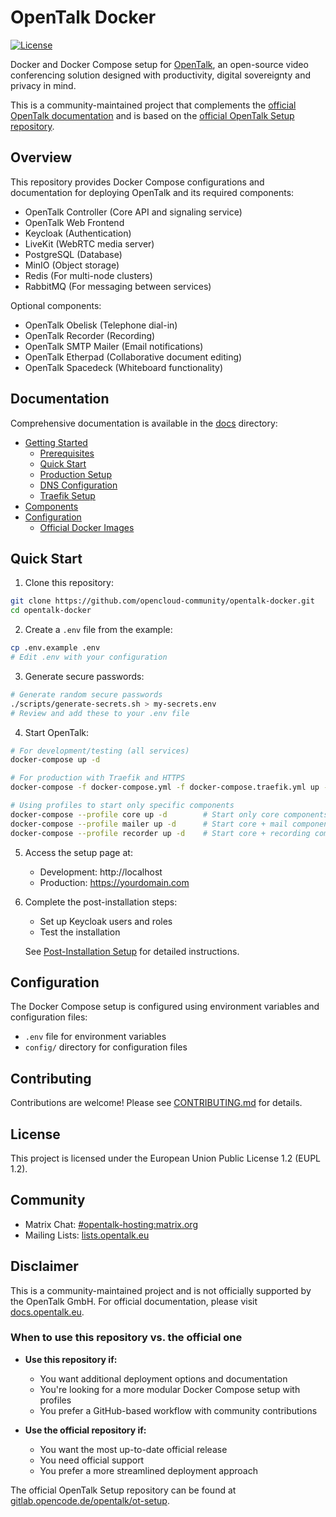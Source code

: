 # OpenTalk Docker

[![License](https://img.shields.io/badge/License-EUPL%201.2-blue.svg)](https://joinup.ec.europa.eu/collection/eupl/eupl-text-eupl-12)

Docker and Docker Compose setup for [OpenTalk](https://opentalk.eu/), an open-source video conferencing solution designed with productivity, digital sovereignty and privacy in mind. 

This is a community-maintained project that complements the [official OpenTalk documentation](https://docs.opentalk.eu/) and is based on the [official OpenTalk Setup repository](https://gitlab.opencode.de/opentalk/ot-setup).

## Overview

This repository provides Docker Compose configurations and documentation for deploying OpenTalk and its required components:

- OpenTalk Controller (Core API and signaling service)
- OpenTalk Web Frontend
- Keycloak (Authentication)
- LiveKit (WebRTC media server)
- PostgreSQL (Database)
- MinIO (Object storage)
- Redis (For multi-node clusters)
- RabbitMQ (For messaging between services)

Optional components:
- OpenTalk Obelisk (Telephone dial-in)
- OpenTalk Recorder (Recording)
- OpenTalk SMTP Mailer (Email notifications)
- OpenTalk Etherpad (Collaborative document editing)
- OpenTalk Spacedeck (Whiteboard functionality)

## Documentation

Comprehensive documentation is available in the [docs](./docs) directory:

- [Getting Started](./docs/getting-started/README.md)
  - [Prerequisites](./docs/getting-started/prerequisites.md)
  - [Quick Start](./docs/getting-started/quick-start.md)
  - [Production Setup](./docs/getting-started/production-setup.md)
  - [DNS Configuration](./docs/getting-started/dns-configuration.md)
  - [Traefik Setup](./docs/getting-started/traefik-setup.md)
- [Components](./docs/components/README.md)
- [Configuration](./docs/configuration/README.md)
  - [Official Docker Images](./docs/configuration/official-images.md)

## Quick Start

1. Clone this repository:

```bash
git clone https://github.com/opencloud-community/opentalk-docker.git
cd opentalk-docker
```

2. Create a `.env` file from the example:

```bash
cp .env.example .env
# Edit .env with your configuration
```

3. Generate secure passwords:

```bash
# Generate random secure passwords
./scripts/generate-secrets.sh > my-secrets.env
# Review and add these to your .env file
```

4. Start OpenTalk:

```bash
# For development/testing (all services)
docker-compose up -d

# For production with Traefik and HTTPS
docker-compose -f docker-compose.yml -f docker-compose.traefik.yml up -d

# Using profiles to start only specific components
docker-compose --profile core up -d        # Start only core components
docker-compose --profile mailer up -d      # Start core + mail components
docker-compose --profile recorder up -d    # Start core + recording components
```

5. Access the setup page at:
   - Development: http://localhost
   - Production: https://yourdomain.com

6. Complete the post-installation steps:
   - Set up Keycloak users and roles
   - Test the installation
   
   See [Post-Installation Setup](./docs/getting-started/post-installation.md) for detailed instructions.

## Configuration

The Docker Compose setup is configured using environment variables and configuration files:

- `.env` file for environment variables
- `config/` directory for configuration files

## Contributing

Contributions are welcome! Please see [CONTRIBUTING.md](CONTRIBUTING.md) for details.

## License

This project is licensed under the European Union Public License 1.2 (EUPL 1.2).

## Community

- Matrix Chat: [#opentalk-hosting:matrix.org](https://matrix.to/#/#opentalk-hosting:matrix.org)
- Mailing Lists: [lists.opentalk.eu](https://lists.opentalk.eu/)

## Disclaimer

This is a community-maintained project and is not officially supported by the OpenTalk GmbH. For official documentation, please visit [docs.opentalk.eu](https://docs.opentalk.eu/).

### When to use this repository vs. the official one

- **Use this repository if:**
  - You want additional deployment options and documentation
  - You're looking for a more modular Docker Compose setup with profiles
  - You prefer a GitHub-based workflow with community contributions

- **Use the official repository if:**
  - You want the most up-to-date official release
  - You need official support
  - You prefer a more streamlined deployment approach

The official OpenTalk Setup repository can be found at [gitlab.opencode.de/opentalk/ot-setup](https://gitlab.opencode.de/opentalk/ot-setup).